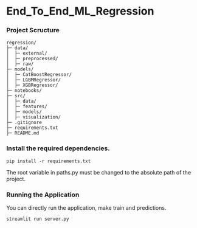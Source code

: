 # End_To_End_ML_Regression
### Project Scructure

```
regression/
├─ data/
│  ├─ external/
│  ├─ preprocessed/
│  ├─ raw/
├─ models/
│  ├─ CatBoostRegressor/
│  ├─ LGBMRegressor/
│  ├─ XGBRegressor/
├─ notebooks/
├─ src/
│  ├─ data/
│  ├─ features/
│  ├─ models/
│  ├─ visualization/
├─ .gitignore
├─ requirements.txt
├─ README.md
```

### Install the required dependencies.

```shell
pip install -r requirements.txt
```
The root variable in paths.py must be changed to the absolute path of the project.


### Running the Application

You can directly run the application, make train and predictions. 

```bash
streamlit run server.py
```  
